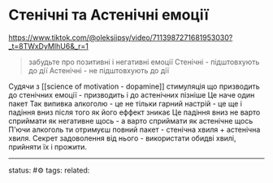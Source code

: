 # Стенічні та Астенічні емоції

https://www.tiktok.com/@oleksiipsy/video/7113987271681953030?_t=8TWxDyMIhU6&_r=1

> забудьте про позитивні і негативні емоції
> Стенічні - підштовхують до дії
> Астенічні - не підштовхують до дії

Судячи з [[science of motivation - dopamine]] стимуляція що призводить до стенічних  емоції - призводить і до астенічних пізніше
Це наче один пакет
Так випивка алкоголю - це не тільки гарний настрій - це ще і падіння вниз після того як його еффект зникає
Це падіння вниз не варто сприймати як негативне щось - а варто сприймати як астенічне щось
П'ючи алкоголь ти отримуєш повний пакет - стенічна хвиля + астенічна хвиля. Секрет задоволення від нього - використати обидві хвилі, прийняти їх і прожити.



---
status: #⚙️ 
tags: 
related: 
